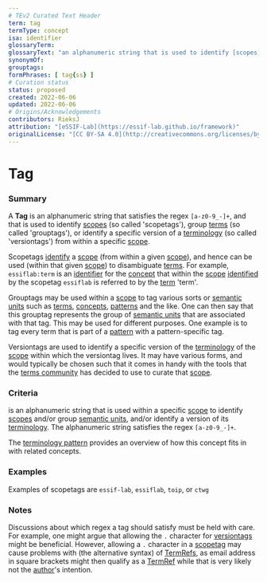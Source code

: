 ```yaml
---
# TEv2 Curated Text Header
term: tag
termType: concept
isa: identifier
glossaryTerm:
glossaryText: "an alphanumeric string that is used to identify [scopes](@) (so called 'scopetags'), group [terms](@) (so called 'grouptags'), or identify a specific version of a [terminology](@) (so called 'versiontags') from within a specific [scope](@)."
synonymOf:
grouptags:
formPhrases: [ tag{ss} ]
# Curation status
status: proposed
created: 2022-06-06
updated: 2022-06-06
# Origins/Acknowledgements
contributors: RieksJ
attribution: "[eSSIF-Lab](https://essif-lab.github.io/framework)"
originalLicense: "[CC BY-SA 4.0](http://creativecommons.org/licenses/by-sa/4.0/?ref=chooser-v1)"
---
```


# Tag

### Summary
A **Tag** is an alphanumeric string that satisfies the regex `[a-z0-9_-]+`, and that is used to identify [scopes](@) (so called 'scopetags'), group [terms](@) (so called 'grouptags'), or identify a specific version of a [terminology](@) (so called 'versiontags') from within a specific [scope](@).

Scopetags [identify](@) a [scope](@) (from within a given [scope](@)), and hence can be used (within that given [scope](@)) to disambiguate [terms](@). For example, `essiflab:term` is an [identifier](@) for the [concept](@) that within the [scope](@) [identified](@) by the scopetag `essiflab` is referred to by the [term](@) 'term'.

Grouptags may be used within a [scope](@) to tag various sorts or [semantic units](@) such as [terms](@), [concepts](@), [patterns](@) and the like. One can then say that this grouptag represents the group of [semantic units](@) that are associated with that tag. This may be used for different purposes. One example is to tag every term that is part of a [pattern](@) with a pattern-specific tag.

Versiontags are used to identify a specific version of the [terminology](@) of the [scope](@) within which the versiontag lives. It may have various forms, and would typically be chosen such that it comes in handy with the tools that the [terms community](@) has decided to use to curate that [scope](@).

### Criteria
is an alphanumeric string that is used within a specific [scope](@) to identify [scopes](@) and/or group [semantic units](@), and/or identify a version of its [terminology](@). The alphanumeric string satisfies the regex `[a-z0-9_-]+`.

The [terminology pattern](pattern-terminology@) provides an overview of how this concept fits in with related concepts.

### Examples
Examples of scopetags are `essif-lab`, `essiflab`, `toip`, or `ctwg`

### Notes
Discussions about which regex a tag should satisfy must be held with care. For example, one might argue that allowing the `.` character for [versiontags](@) might be beneficial. However, allowing a `.` character in a [scopetag](@) may cause problems with (the alternative syntax) of [TermRefs](@), as email address in square brackets might then qualify as a [TermRef](@) while that is very likely not the [author](@)'s intention.
